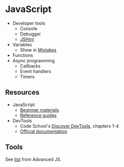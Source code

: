 # JavaScript

* Developer tools
    * Console
    * Debugger
    * [JSHint](http://www.jshint.com/)
* Variables
    * Show in [Mistakes](http://mistakes.io/)
* Functions
* Async programming
    * Callbacks
    * Event handlers
    * Timers

## Resources

* JavaScript
    * [Beginner materials](https://github.com/advanced-js/syllabus#beginner-materials)
    * [Reference guides](https://github.com/advanced-js/syllabus#reference)
* DevTools
    * Code School's [Discover DevTools](http://discover-devtools.codeschool.com/), chapters 1-4
    * [Official documentation](https://developer.chrome.com/devtools/index)

## Tools

See [list](https://github.com/advanced-js/syllabus#tools) from Advanced JS.
